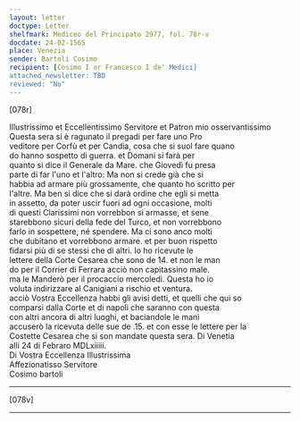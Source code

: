 ```yaml
---
layout: letter
doctype: Letter
shelfmark: Mediceo del Principato 2977, fol. 78r-v
docdate: 24-02-1565
place: Venezia
sender: Bartoli Cosimo
recipient: [Cosimo I or Francesco I de' Medici]
attached_newsletter: TBD
reviewed: "No"
---
```


[078r]  
  
  
Illustrissimo et Eccellentissimo Servitore et Patron mio osservantissimo  
Questa sera si è ragunato il pregadi per fare uno Pro  
veditore per Corfù et per Candia, cosa che si suol fare quano  
do hanno sospetto di guerra. et Domani si farà per  
quanto si dice il Generale da Mare. che Giovedì fu presa  
parte di far l'uno et l'altro: Ma non si crede già che si  
habbia ad armare più grossamente, che quanto ho scritto per  
l'altre. Ma ben si dice che si darà ordine che egli si metta  
in assetto, da poter uscir fuori ad ogni occasione, molti  
di questi Clarissimi non vorrebbon si armasse, et sene  
starebbono sicuri della fede del Turco, et non vorrebbono  
farlo in sospettere, né spendere. Ma ci sono anco molti  
che dubitano et vorrebbono armare. et per buon rispetto  
fidarsi più di se stessi che di altri. Io ho ricevute le  
lettere della Corte Cesarea che sono de 14. et non le man  
do per il Corrier di Ferrara acciò non capitassino male.  
ma le Manderò per il procaccio mercoledi. Questa ho io  
voluta indirizzare al Canigiani a rischio et ventura.  
acciò Vostra Eccellenza habbi gli avisi detti, et quelli che qui so  
comparsi dalla Corte et di napoli che saranno con questa  
con altri ancora di altri luoghi, et baciandole le mani  
accuserò la ricevuta delle sue de .15. et con esse le lettere per la  
Costette Cesarea che si son mandate questa sera. Di Venetia  
alli 24 di Febraro MDLxiiiii.  
Di Vostra Eccellenza Illustrissima  
Affezionatisso Servitore  
Cosimo bartoli  
  
---  

[078v]  
  
  
  
---  

